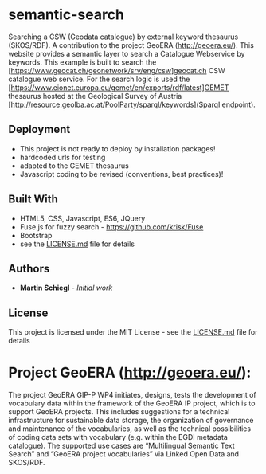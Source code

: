 # semantic-search
Searching a CSW (Geodata catalogue) by external keyword thesaurus (SKOS/RDF). A contribution to the project GeoERA (http://geoera.eu/).
This website provides a semantic layer to search a Catalogue Webservice by keywords. This example is built to search the [https://www.geocat.ch/geonetwork/srv/eng/csw]geocat.ch CSW catalogue web service. For the search logic is used the [https://www.eionet.europa.eu/gemet/en/exports/rdf/latest]GEMET thesaurus hosted at the Geological Survey of Austria [http://resource.geolba.ac.at/PoolParty/sparql/keywords](Sparql endpoint).

## Deployment
* This project is not ready to deploy by installation packages!
* hardcoded urls for testing
* adapted to the GEMET thesaurus
* Javascript coding to be revised (conventions, best practices)!

## Built With
* HTML5, CSS, Javascript, ES6, JQuery
* Fuse.js for fuzzy search - https://github.com/krisk/Fuse
* Bootstrap
* see the [LICENSE.md](LICENSE) file for details

## Authors
* **Martin Schiegl** - *Initial work* 

## License
This project is licensed under the MIT License - see the [LICENSE.md](LICENSE) file for details

# Project GeoERA (http://geoera.eu/):
The project GeoERA GIP-P WP4 initiates, designs, tests the development of vocabulary data within the framework of the GeoERA IP project, which is to support GeoERA projects. This includes suggestions for a technical infrastructure for sustainable data storage, the organization of governance and maintenance of the vocabularies, as well as the technical possibilities of coding data sets with vocabulary (e.g. within the EGDI metadata catalogue). The supported use cases are “Multilingual Semantic Text Search” and “GeoERA project vocabularies” via Linked Open Data and SKOS/RDF.
